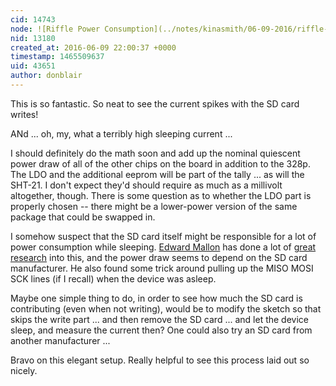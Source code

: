 ```yaml
---
cid: 14743
node: ![Riffle Power Consumption](../notes/kinasmith/06-09-2016/riffle-power-consumption)
nid: 13180
created_at: 2016-06-09 22:00:37 +0000
timestamp: 1465509637
uid: 43651
author: donblair
---
```


This is so fantastic.  So neat to see the current spikes with the SD card writes!

ANd ... oh, my, what a terribly high sleeping current ...  

I should definitely do the math soon and add up the nominal quiescent power draw of all of the other chips on the board in addition to the 328p.  The LDO and the additional eeprom will be part of the tally ... as will the SHT-21.  I don't expect they'd should require as much as a millivolt altogether, though.  There is some question as to whether the LDO part is properly chosen -- there might be a lower-power version of the same package that could be swapped in.

I somehow suspect that the SD card itself might be responsible for a lot of power consumption while sleeping.  [Edward Mallon](https://edwardmallon.wordpress.com/about/about-me/) has done a lot of [great research](https://edwardmallon.wordpress.com/2014/09/22/high-sleep-current-problem-solved/) into this, and the power draw seems to depend on the SD card manufacturer.  He also found some trick around pulling up the MISO MOSI SCK lines (if I recall) when the device was asleep.

Maybe one simple thing to do, in order to see how much the SD card is contributing (even when not writing), would be to modify the sketch so that skips the write part ... and then remove the SD card ... and let the device sleep, and measure the current then?  One could also try an SD card from another manufacturer ...

Bravo on this elegant setup.  Really helpful to see this process laid out so nicely.

